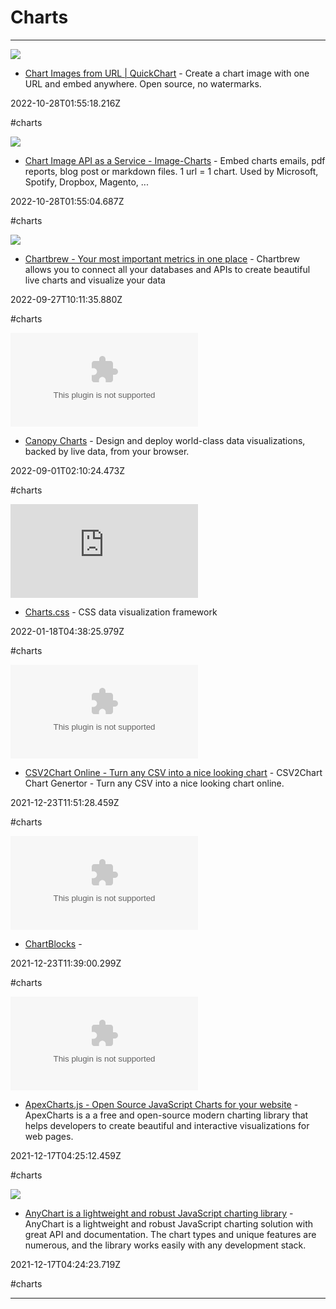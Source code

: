 # Charts

---

![](https://quickchart.io/images/og_image.png)

- [Chart Images from URL | QuickChart](https://quickchart.io) - Create a chart image with one URL and embed anywhere. Open source, no watermarks.

2022-10-28T01:55:18.216Z

#charts

![](https://global-uploads.webflow.com/5e74e2639194e2571d9fd099/6394fae2a689c7b81407a3ea_OpenGraph%20Dec%2010.webp)

- [Chart Image API as a Service - Image-Charts](https://www.image-charts.com) - Embed charts emails, pdf reports, blog post or markdown files. 1 url = 1 chart. Used by Microsoft, Spotify, Dropbox, Magento, ...

2022-10-28T01:55:04.687Z

#charts

![](https://cdn2.chartbrew.com/chartbrew_visualize_banner_6.png)

- [Chartbrew - Your most important metrics in one place](https://chartbrew.com) - Chartbrew allows you to connect all your databases and APIs to create beautiful live charts and visualize your data

2022-09-27T10:11:35.880Z

#charts

![](https://rdl.ink/render/https%3A%2F%2Fcanopycharts.com)

- [Canopy Charts](https://canopycharts.com) - Design and deploy world-class data visualizations, backed by live data, from your browser.

2022-09-01T02:10:24.473Z

#charts

![](https://rdl.ink/render/https%3A%2F%2Fchartscss.org)

- [Charts.css](https://chartscss.org) - CSS data visualization framework

2022-01-18T04:38:25.979Z

#charts

![](https://rdl.ink/render/https%3A%2F%2Fcsv2chart.com)

- [CSV2Chart Online - Turn any CSV into a nice looking chart](https://csv2chart.com) - CSV2Chart Chart Genertor - Turn any CSV into a nice looking chart online.

2021-12-23T11:51:28.459Z

#charts

![](https://rdl.ink/render/https%3A%2F%2Fapp.chartblocks.com)

- [ChartBlocks](https://app.chartblocks.com) - 

2021-12-23T11:39:00.299Z

#charts

![](https://rdl.ink/render/https%3A%2F%2Fapexcharts.com)

- [ApexCharts.js - Open Source JavaScript Charts for your website](https://apexcharts.com) - ApexCharts is a a free and open-source modern charting library that helps developers to create beautiful and interactive visualizations for web pages.

2021-12-17T04:25:12.459Z

#charts

![](https://www.anychart.com/_design/img/static/features/features-laptop.png)

- [AnyChart is a lightweight and robust JavaScript charting library](https://www.anychart.com) - AnyChart is a lightweight and robust JavaScript charting solution with great API and documentation. The chart types and unique features are numerous, and the library works easily with any development stack.

2021-12-17T04:24:23.719Z

#charts

---

